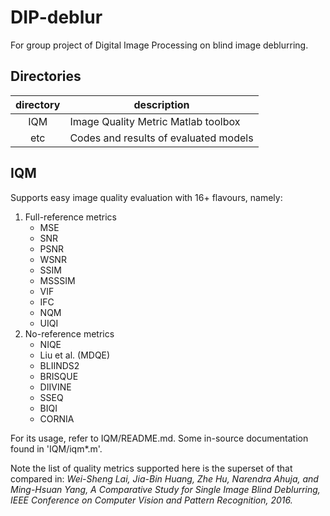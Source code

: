 # DIP-deblur
For group project of Digital Image Processing on blind image deblurring.

## Directories

| directory | description |
| :-------: |-------------|
| IQM | Image Quality Metric Matlab toolbox |
| etc | Codes and results of evaluated models |

## IQM

Supports easy image quality evaluation with 16+ flavours, namely:
1. Full-reference metrics
    * MSE
    * SNR
    * PSNR
    * WSNR
    * SSIM
    * MSSSIM
    * VIF
    * IFC
    * NQM
    * UIQI
2. No-reference metrics 
    * NIQE
    * Liu et al. (MDQE)
    * BLIINDS2
    * BRISQUE
    * DIIVINE
    * SSEQ
    * BIQI
    * CORNIA

For its usage, refer to IQM/README.md. Some in-source documentation found in 'IQM/iqm\*.m'.

Note the list of quality metrics supported here is the superset of that compared in:
*Wei-Sheng Lai, Jia-Bin Huang, Zhe Hu, Narendra Ahuja, and Ming-Hsuan Yang, A Comparative Study for Single Image Blind Deblurring, IEEE Conference on Computer Vision and Pattern Recognition, 2016.*
